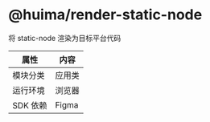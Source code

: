 # @huima/render-static-node

将 static-node 渲染为目标平台代码

| 属性     | 内容   |
| -------- | ------ |
| 模块分类 | 应用类 |
| 运行环境 | 浏览器 |
| SDK 依赖 | Figma  |
